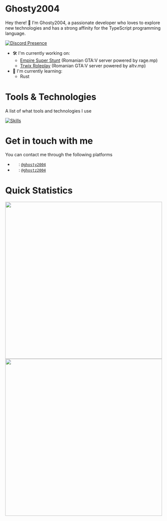 # Ghosty2004
Hey there! 👋 I'm Ghosty2004, a passionate developer who loves to explore new technologies and has a strong affinity for the TypeScript programming language.

[![Discord Presence](https://lanyard.cnrad.dev/api/334979056095199233)](https://discord.com/users/334979056095199233)

- 🛠️ I'm currently working on:
  - [Empire Super Stunt](https://github.com/Empire-Super-Stunt-GTA-V) (Romanian GTA:V server powered by rage.mp)
  - [Trwix Roleplay](https://github.com/trwix) (Romanian GTA:V server powered by altv.mp)
- 🌱 I'm currently learning:
  - Rust <img src="https://skillicons.dev/icons?i=rust" width="15" height="15" align="center"/>

# Tools & Technologies
A list of what tools and technologies I use

[![Skills](https://skillicons.dev/icons?i=js,ts,nodejs,php,html,css,sass,lua,python,react,vue,nextjs,electron,express,mysql,mongodb,visualstudio,vscode,git,github,linux,raspberrypi,nginx)](https://skillicons.dev)

# Get in touch with me
You can contact me through the following platforms

- <img src="https://skillicons.dev/icons?i=discord" width="15" height="15" align="center"> : [`@ghosty2004`](https://discord.com/users/334979056095199233)
- <img src="https://skillicons.dev/icons?i=twitter" width="15" height="15" align="center"> : [`@ghostz2004`](https://twitter.com/ghostz2004)

# Quick Statistics

<img src="https://github-readme-stats.vercel.app/api?username=ghosty2004&count_private=true&show_icons=true&theme=dark" width="500" />

<img src="https://github-readme-stats.vercel.app/api/top-langs/?username=ghosty2004&&theme=dark" width="500" />
